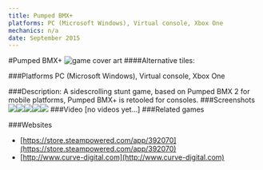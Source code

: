 ```yaml
---
title: Pumped BMX+
platforms: PC (Microsoft Windows), Virtual console, Xbox One
mechanics: n/a
date: September 2015
---
```

#Pumped BMX+
![game cover art](//images.igdb.com/igdb/image/upload/t_cover_big/guijjbkgurvc8doy2y1p.jpg "Logo Title Text 1")
####Alternative tiles:

###Platforms
PC (Microsoft Windows), Virtual console, Xbox One

###Description:
A sidescrolling stunt game, based on Pumped BMX 2 for mobile platforms, Pumped BMX+ is retooled for consoles.
###Screenshots
<a target="_blank" href="//images.igdb.com/igdb/image/upload/t_cover_big/edjmwj8543yw3wy3z7pv.jpg"><img src="//images.igdb.com/igdb/image/upload/t_thumb/edjmwj8543yw3wy3z7pv.jpg"/></a><a target="_blank" href="//images.igdb.com/igdb/image/upload/t_cover_big/nj8mm70n55oljudw2a8r.jpg"><img src="//images.igdb.com/igdb/image/upload/t_thumb/nj8mm70n55oljudw2a8r.jpg"/></a><a target="_blank" href="//images.igdb.com/igdb/image/upload/t_cover_big/e0lia13tieyvgig0mxel.jpg"><img src="//images.igdb.com/igdb/image/upload/t_thumb/e0lia13tieyvgig0mxel.jpg"/></a><a target="_blank" href="//images.igdb.com/igdb/image/upload/t_cover_big/r9i7ym2rittm3hcup0fj.jpg"><img src="//images.igdb.com/igdb/image/upload/t_thumb/r9i7ym2rittm3hcup0fj.jpg"/></a><a target="_blank" href="//images.igdb.com/igdb/image/upload/t_cover_big/ahwjzbzfdqt7rrpa5lzv.jpg"><img src="//images.igdb.com/igdb/image/upload/t_thumb/ahwjzbzfdqt7rrpa5lzv.jpg"/></a>
###Video
[no videos yet...]
###Related games

###Websites
* [https://store.steampowered.com/app/392070](https://store.steampowered.com/app/392070)
* [http://www.curve-digital.com](http://www.curve-digital.com)
